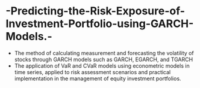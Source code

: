 # -Predicting-the-Risk-Exposure-of-Investment-Portfolio-using-GARCH-Models.-

- The method of calculating measurement and forecasting the volatility of stocks through GARCH models such as GARCH, EGARCH, and TGARCH
- The application of VaR and CVaR models using econometric models in time series, applied to risk assessment scenarios and practical implementation in the management of equity investment portfolios.
